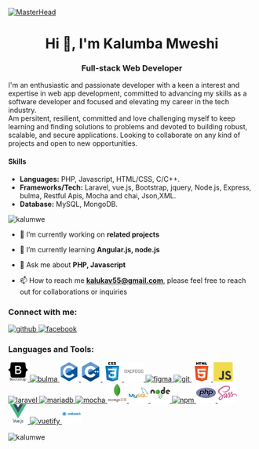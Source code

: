 [![MasterHead](https://wedevs.com/_ipx/https://cdn.wedevs.com/uploads/2021/04/Best-project-management-software-for-web-designers.png)](https://kalumwe.io)
<h1 align="center">Hi 👋, I'm Kalumba Mweshi</h1>
<h3 align="center">Full-stack Web Developer</h3>
<p>I'm an enthusiastic and passionate developer with a keen a interest and expertise in web app development,
committed to advancing my skills as a software developer and focused and elevating my career in the tech industry.
<br>
Am persitent, resilient, committed and love challenging myself to keep learning and finding solutions to problems and devoted to building robust,
 scalable, and secure applications. Looking to collaborate on any kind of projects and open to new opportunities.
</p>
<h4>Skills</h4>
<ul>
<li><strong>Languages:</strong> PHP, Javascript, HTML/CSS, C/C++.</li>
<li><strong>Frameworks/Tech:</strong> Laravel, vue.js, Bootstrap, jquery, Node.js, Express, bulma, Restful Apis, Mocha and chai, Json,XML.</Li>
<li><strong>Database:</strong> MySQL, MongoDB.</Li>
</ul>

<p align="left"> <img src="https://komarev.com/ghpvc/?username=kalumwe&label=Profile%20views&color=0e75b6&style=flat" alt="kalumwe" /> </p>

- 🔭 I’m currently working on **related projects**

- 🌱 I’m currently learning **Angular.js, node.js**

- 💬 Ask me about **PHP, Javascript**

- 📫 How to reach me **kalukav55@gmail.com**, please feel free to reach out for collaborations or inquiries

<h3 align="left">Connect with me:</h3>
<p align="left"> <a href="https://github.com/kalumwe" target="_blank" rel="noreferrer"> <img src="https://icones.pro/wp-content/uploads/2021/06/icone-github-bleu.png" alt="github" width="40" height="40"/> </a> <a href="https://www.facebook.com/kalu.kav.7" target="_blank" rel="noreferrer"> <img src="https://upload.wikimedia.org/wikipedia/commons/thumb/1/1b/Facebook_icon.svg/2048px-Facebook_icon.svg.png" alt="facebook" width="40" height="40"/> </a>
</p>

<h3 align="left">Languages and Tools:</h3>
<p align="left"> <a href="https://getbootstrap.com" target="_blank" rel="noreferrer"> <img src="https://raw.githubusercontent.com/devicons/devicon/master/icons/bootstrap/bootstrap-plain-wordmark.svg" alt="bootstrap" width="40" height="40"/> </a> <a href="https://bulma.io/" target="_blank" rel="noreferrer"> <img src="https://raw.githubusercontent.com/gilbarbara/logos/804dc257b59e144eaca5bc6ffd16949752c6f789/logos/bulma.svg" alt="bulma" width="40" height="40"/> </a> <a href="https://www.cprogramming.com/" target="_blank" rel="noreferrer"> <img src="https://raw.githubusercontent.com/devicons/devicon/master/icons/c/c-original.svg" alt="c" width="40" height="40"/> </a> <a href="https://www.w3schools.com/cpp/" target="_blank" rel="noreferrer"> <img src="https://raw.githubusercontent.com/devicons/devicon/master/icons/cplusplus/cplusplus-original.svg" alt="cplusplus" width="40" height="40"/> </a> <a href="https://www.w3schools.com/css/" target="_blank" rel="noreferrer"> <img src="https://raw.githubusercontent.com/devicons/devicon/master/icons/css3/css3-original-wordmark.svg" alt="css3" width="40" height="40"/> </a> <a href="https://expressjs.com" target="_blank" rel="noreferrer"> <img src="https://raw.githubusercontent.com/devicons/devicon/master/icons/express/express-original-wordmark.svg" alt="express" width="40" height="40"/> </a> <a href="https://www.figma.com/" target="_blank" rel="noreferrer"> <img src="https://www.vectorlogo.zone/logos/figma/figma-icon.svg" alt="figma" width="40" height="40"/> </a> <a href="https://git-scm.com/" target="_blank" rel="noreferrer"> <img src="https://www.vectorlogo.zone/logos/git-scm/git-scm-icon.svg" alt="git" width="40" height="40"/> </a> <a href="https://www.w3.org/html/" target="_blank" rel="noreferrer"> <img src="https://raw.githubusercontent.com/devicons/devicon/master/icons/html5/html5-original-wordmark.svg" alt="html5" width="40" height="40"/> </a> <a href="https://developer.mozilla.org/en-US/docs/Web/JavaScript" target="_blank" rel="noreferrer"> <img src="https://raw.githubusercontent.com/devicons/devicon/master/icons/javascript/javascript-original.svg" alt="javascript" width="40" height="40"/> </a> <a href="https://laravel.com/" target="_blank" rel="noreferrer"> <img src="https://upload.wikimedia.org/wikipedia/commons/9/9a/Laravel.svg" alt="laravel" width="40" height="40"/> </a> <a href="https://mariadb.org/" target="_blank" rel="noreferrer"> <img src="https://www.vectorlogo.zone/logos/mariadb/mariadb-icon.svg" alt="mariadb" width="40" height="40"/> </a> <a href="https://mochajs.org" target="_blank" rel="noreferrer"> <img src="https://www.vectorlogo.zone/logos/mochajs/mochajs-icon.svg" alt="mocha" width="40" height="40"/> </a> <a href="https://www.mongodb.com/" target="_blank" rel="noreferrer"> <img src="https://raw.githubusercontent.com/devicons/devicon/master/icons/mongodb/mongodb-original-wordmark.svg" alt="mongodb" width="40" height="40"/> </a> <a href="https://www.mysql.com/" target="_blank" rel="noreferrer"> <img src="https://raw.githubusercontent.com/devicons/devicon/master/icons/mysql/mysql-original-wordmark.svg" alt="mysql" width="40" height="40"/> </a> <a href="https://nodejs.org" target="_blank" rel="noreferrer"> <img src="https://raw.githubusercontent.com/devicons/devicon/master/icons/nodejs/nodejs-original-wordmark.svg" alt="nodejs" width="40" height="40"/> </a> <a href="https://www.npmjs.com/" target="_blank" rel="noreferrer"> <img src="https://www.svgrepo.com/show/354128/npm.svg" alt="npm" width="40" height="40"/> </a> <a href="https://www.php.net" target="_blank" rel="noreferrer"> <img src="https://raw.githubusercontent.com/devicons/devicon/master/icons/php/php-original.svg" alt="php" width="40" height="40"/> </a> <a href="https://sass-lang.com" target="_blank" rel="noreferrer"> <img src="https://raw.githubusercontent.com/devicons/devicon/master/icons/sass/sass-original.svg" alt="sass" width="40" height="40"/> </a> <a href="https://vuejs.org/" target="_blank" rel="noreferrer"> <img src="https://raw.githubusercontent.com/devicons/devicon/master/icons/vuejs/vuejs-original-wordmark.svg" alt="vuejs" width="40" height="40"/> </a> <a href="https://vuetifyjs.com/en/" target="_blank" rel="noreferrer"> <img src="https://bestofjs.org/logos/vuetify.svg" alt="vuetify" width="40" height="40"/> </a> <a href="https://webpack.js.org" target="_blank" rel="noreferrer"> <img src="https://raw.githubusercontent.com/devicons/devicon/d00d0969292a6569d45b06d3f350f463a0107b0d/icons/webpack/webpack-original-wordmark.svg" alt="webpack" width="40" height="40"/> </a> </p>

<p><img align="center" src="https://github-readme-stats.vercel.app/api/top-langs?username=kalumwe&show_icons=true&locale=en&layout=compact" alt="kalumwe" /></p>


